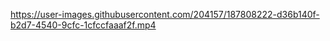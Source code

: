 

https://user-images.githubusercontent.com/204157/187808222-d36b140f-b2d7-4540-9cfc-1cfccfaaaf2f.mp4

